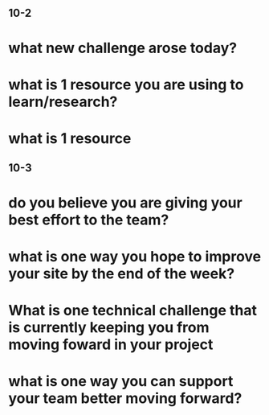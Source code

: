 ## 10-2

# what new challenge arose today?

# what is 1 resource you are using to learn/research?

# what is 1 resource


## 10-3

# do you believe you are giving your best effort to the team?

# what is one way you hope to improve your site by the end of the week?

# What is one technical challenge that is currently keeping you from moving foward in your project

# what is one way you can support your team better moving forward?